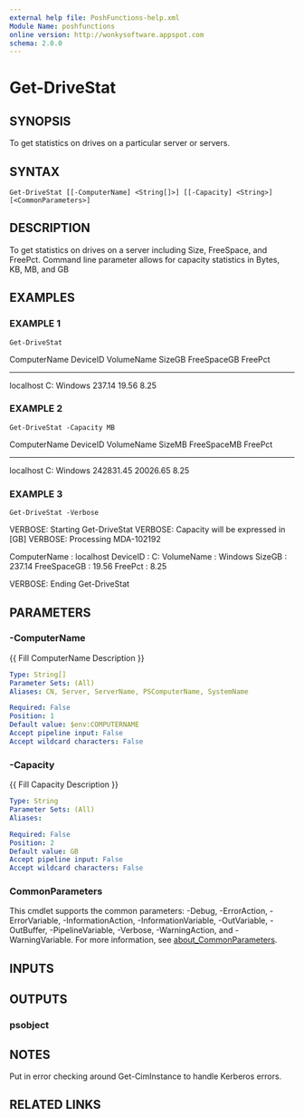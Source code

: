 ```yaml
---
external help file: PoshFunctions-help.xml
Module Name: poshfunctions
online version: http://wonkysoftware.appspot.com
schema: 2.0.0
---
```


# Get-DriveStat

## SYNOPSIS
To get statistics on drives on a particular server or servers.

## SYNTAX

```
Get-DriveStat [[-ComputerName] <String[]>] [[-Capacity] <String>] [<CommonParameters>]
```

## DESCRIPTION
To get statistics on drives on a server including Size, FreeSpace, and FreePct.
Command line
parameter allows for capacity statistics in Bytes, KB, MB, and GB

## EXAMPLES

### EXAMPLE 1
```
Get-DriveStat
```

ComputerName DeviceID VolumeName SizeGB FreeSpaceGB FreePct
------------ -------- ---------- ------ ----------- -------
localhost    C:       Windows    237.14       19.56    8.25

### EXAMPLE 2
```
Get-DriveStat -Capacity MB
```

ComputerName DeviceID VolumeName    SizeMB FreeSpaceMB FreePct
------------ -------- ----------    ------ ----------- -------
localhost    C:       Windows    242831.45    20026.65    8.25

### EXAMPLE 3
```
Get-DriveStat -Verbose
```

VERBOSE: Starting Get-DriveStat
VERBOSE: Capacity will be expressed in \[GB\]
VERBOSE: Processing MDA-102192

ComputerName : localhost
DeviceID     : C:
VolumeName   : Windows
SizeGB       : 237.14
FreeSpaceGB  : 19.56
FreePct      : 8.25

VERBOSE: Ending Get-DriveStat

## PARAMETERS

### -ComputerName
{{ Fill ComputerName Description }}

```yaml
Type: String[]
Parameter Sets: (All)
Aliases: CN, Server, ServerName, PSComputerName, SystemName

Required: False
Position: 1
Default value: $env:COMPUTERNAME
Accept pipeline input: False
Accept wildcard characters: False
```

### -Capacity
{{ Fill Capacity Description }}

```yaml
Type: String
Parameter Sets: (All)
Aliases:

Required: False
Position: 2
Default value: GB
Accept pipeline input: False
Accept wildcard characters: False
```

### CommonParameters
This cmdlet supports the common parameters: -Debug, -ErrorAction, -ErrorVariable, -InformationAction, -InformationVariable, -OutVariable, -OutBuffer, -PipelineVariable, -Verbose, -WarningAction, and -WarningVariable. For more information, see [about_CommonParameters](http://go.microsoft.com/fwlink/?LinkID=113216).

## INPUTS

## OUTPUTS

### psobject
## NOTES
Put in error checking around Get-CimInstance to handle Kerberos errors.

## RELATED LINKS
